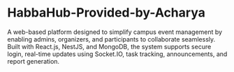 # HabbaHub-Provided-by-Acharya
A web-based platform designed to simplify campus event management by enabling admins, organizers, and participants to collaborate seamlessly. Built with React.js, NestJS, and MongoDB, the system supports secure login, real-time updates using Socket.IO, task tracking, announcements, and report generation.
